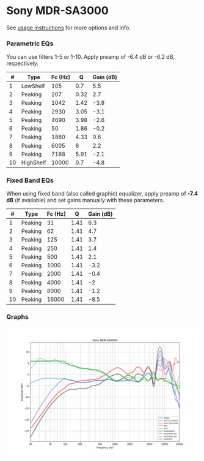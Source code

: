# Sony MDR-SA3000
See [usage instructions](https://github.com/jaakkopasanen/AutoEq#usage) for more options and info.

### Parametric EQs
You can use filters 1-5 or 1-10. Apply preamp of -6.4 dB or -6.2 dB, respectively.

|   # | Type      |   Fc (Hz) |    Q |   Gain (dB) |
|-----|-----------|-----------|------|-------------|
|   1 | LowShelf  |       105 | 0.7  |         5.5 |
|   2 | Peaking   |       207 | 0.32 |         2.7 |
|   3 | Peaking   |      1042 | 1.42 |        -3.8 |
|   4 | Peaking   |      2930 | 3.05 |        -3.1 |
|   5 | Peaking   |      4690 | 3.98 |        -2.6 |
|   6 | Peaking   |        50 | 1.86 |        -0.2 |
|   7 | Peaking   |      1860 | 4.33 |         0.6 |
|   8 | Peaking   |      6005 | 6    |         2.2 |
|   9 | Peaking   |      7188 | 5.91 |        -2.1 |
|  10 | HighShelf |     10000 | 0.7  |        -4.8 |

### Fixed Band EQs
When using fixed band (also called graphic) equalizer, apply preamp of **-7.4 dB** (if available) and set gains manually with these parameters.

|   # | Type    |   Fc (Hz) |    Q |   Gain (dB) |
|-----|---------|-----------|------|-------------|
|   1 | Peaking |        31 | 1.41 |         6.3 |
|   2 | Peaking |        62 | 1.41 |         4.7 |
|   3 | Peaking |       125 | 1.41 |         3.7 |
|   4 | Peaking |       250 | 1.41 |         1.4 |
|   5 | Peaking |       500 | 1.41 |         2.1 |
|   6 | Peaking |      1000 | 1.41 |        -3.2 |
|   7 | Peaking |      2000 | 1.41 |        -0.4 |
|   8 | Peaking |      4000 | 1.41 |        -2   |
|   9 | Peaking |      8000 | 1.41 |        -1.2 |
|  10 | Peaking |     16000 | 1.41 |        -8.5 |

### Graphs
![](./Sony%20MDR-SA3000.png)
